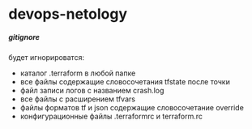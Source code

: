 # devops-netology
##### gitignore
будет игнорироватся:
- каталог .terraform в любой папке
- все файлы содержащие словосочетания tfstate после точки
- файл записи логов с названием crash.log
- все файлы с расширением tfvars
- файлы форматов tf и json содержащие словосочетание override
- конфигурационные файлы .terraformrc и terraform.rc
